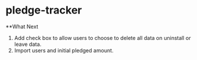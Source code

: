 pledge-tracker
==============

**What Next 
1. Add check box to allow users to choose to delete all data on uninstall or leave data.
2. Import users and initial pledged amount.
